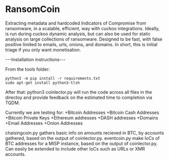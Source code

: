 # RansomCoin
Extracting metadata and hardcoded Indicators of Compromise from ransomware, in a scalable, efficient, way with cuckoo integrations. Ideally, is run during cuckoo dynamic analysis, but can also be used for static analysis on large collections of ransomware. Designed to be fast, with false positive limited to emails, urls, onions, and domains. In short, this is initial triage if you only want monetisation.

---Installation instructions---

From the tools folder:
```
python3 -m pip install -r requirements.txt
sudo apt-get install python3-tlsh
```
After that: python3 coinlector.py will run the code across all files in the directoy and provide feedback on the estimated time to completion via TQDM.

Currently we are testing for:
+Bitcoin Addresses
+Bitcoin Cash Addresses
+Bitcoin Private Keys
+Ethereum addresses
+DASH addresses
+Domains
+Email Addresses
+Onion Addresses

chaisingcoin.py gathers basic info on amounts recieved in BTC, by accounts gathered, based on the output of coinlector.py.
eventcoin.py make IoCs of BTC addresses for a MISP instance, based on the output of coinlector.py. Can easily be extended to include other IoCs such as URLs or XMR accounts.
